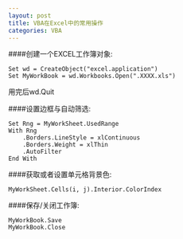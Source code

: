 ```yaml
---
layout: post
title: VBA在Excel中的常用操作
categories: VBA
---
```


####创建一个EXCEL工作簿对象:  

```vba
Set wd = CreateObject("excel.application")  
Set MyWorkBook = wd.Workbooks.Open(".XXXX.xls")  
```

用完后wd.Quit

####设置边框与自动筛选:  

```vba
Set Rng = MyWorkSheet.UsedRange  
With Rng  
    .Borders.LineStyle = xlContinuous  
    .Borders.Weight = xlThin  
    .AutoFilter  
End With  
```

####获取或者设置单元格背景色:  

```vba
MyWorkSheet.Cells(i, j).Interior.ColorIndex  
```
 
####保存/关闭工作簿:

```vba
MyWorkBook.Save  
MyWorkBook.Close  
```

